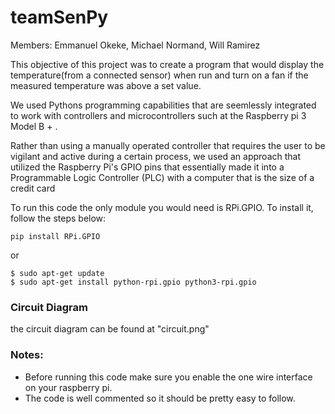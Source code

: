 # teamSenPy
Members: Emmanuel Okeke, Michael Normand, Will Ramirez

This objective of this project was to create a program that would display the temperature(from a connected sensor) when run and 
turn on a fan if the measured temperature was above a set value. 

We used Pythons programming capabilities that are seemlessly integrated to work with controllers and microcontrollers such at the Raspberry pi 3 Model B + .

Rather than using a manually operated controller that requires the user to be vigilant and active during a certain process, we used an approach that utilized the Raspberry Pi's GPIO pins that essentially made it into a Programmable Logic Controller (PLC) with a computer that is the size of a credit card 

To run this code the only module you would need is RPi.GPIO. To install it, follow the steps below:

````
pip install RPi.GPIO 
````

or 
````
$ sudo apt-get update
$ sudo apt-get install python-rpi.gpio python3-rpi.gpio
````

### Circuit Diagram
the circuit diagram can be found at "circuit.png" 

### Notes: 
* Before running this code make sure you enable the one wire interface on your raspberry pi. 
* The code is well commented so it should be pretty easy to follow.

